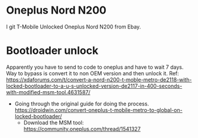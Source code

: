 # Oneplus Nord N200

I git T-Mobile Unlocked Oneplus Nord N200 from Ebay.

# Bootloader unlock

Apparently you have to send to code to oneplus and have to wait 7 days. Way to
bypass is convert it to non OEM version and then unlock it. Ref:
<https://xdaforums.com/t/convert-a-nord-n200-t-moble-metro-de2118-with-locked-bootloader-to-a-u-s-unlocked-version-de2117-in-400-seconds-with-modified-msm-tool.4631587/>

- Going through the original guide for doing the process.
  <https://droidwin.com/convert-oneplus-t-mobile-metro-to-global-on-locked-bootloader/>
  - Download the MSM tool: https://community.oneplus.com/thread/1541327
